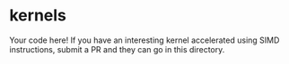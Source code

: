 kernels
===

Your code here! If you have an interesting kernel accelerated using
SIMD instructions, submit a PR and they can go in this directory.
